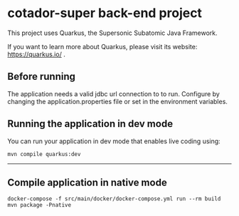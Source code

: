 # cotador-super back-end project

This project uses Quarkus, the Supersonic Subatomic Java Framework.

If you want to learn more about Quarkus, please visit its website: https://quarkus.io/ .

## Before running
The application needs a valid jdbc url connection to to run.
Configure by changing the application.properties file or set in the environment variables.

## Running the application in dev mode

You can run your application in dev mode that enables live coding using:
```shell script
mvn compile quarkus:dev
```
---

## Compile application in native mode
```shell script
docker-compose -f src/main/docker/docker-compose.yml run --rm build mvn package -Pnative
```